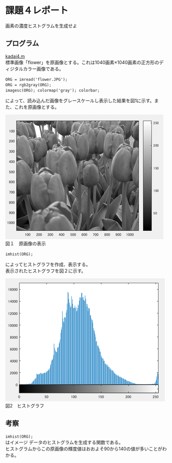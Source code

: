 # 課題４レポート
画素の濃度ヒストグラムを生成せよ

## プログラム
[kadai4.m](https://github.com/waka0310mikity/MATLAB-/blob/master/kadai4.m)  
標準画像「flower」を原画像とする。これは1040画素×1040画素の正方形のディジタルカラー画像である。

`ORG = imread('flower.JPG');`  
`ORG = rgb2gray(ORG);`  
`imagesc(ORG); colormap('gray'); colorbar;`

によって、読み込んだ画像をグレースケールし表示した結果を図1に示す。また、これを原画像とする。  

![原画像の表示](https://github.com/waka0310mikity/MATLAB-/blob/master/images/kadai4IMG1.PNG "原画像の表示")  
図１　原画像の表示

`imhist(ORG);`  

によってヒストグラフを作成、表示する。  
表示されたヒストグラフを図２に示す。  

![ヒストグラフ](https://github.com/waka0310mikity/MATLAB-/blob/master/images/kadai4IMG2.PNG "ヒストグラフ")  
図2　ヒストグラフ


## 考察
`imhist(ORG);`  
はイメージ データのヒストグラムを生成する関数である。  
ヒストグラムからこの原画像の輝度値はおおよそ90から140の値が多いことがわかる。
